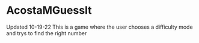 # AcostaMGuessIt
Updated 10-19-22
This is a game where the user chooses a difficulty mode and trys to find the right number
